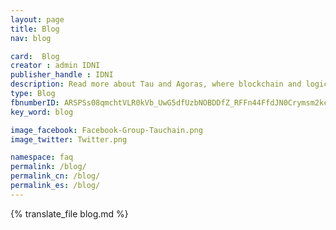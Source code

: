 ```yaml
---
layout: page
title: Blog
nav: blog

card:  Blog
creator : admin IDNI
publisher_handle : IDNI
description: Read more about Tau and Agoras, where blockchain and logic based Artificial Intelligence meet
type: Blog
fbnumberID: ARSPSs08qmchtVLR0kVb_UwG5dfUzbNOBDDfZ_RFFn44FfdJN0Crymsm2kcHsTqcYEg
key_word: blog

image_facebook: Facebook-Group-Tauchain.png
image_twitter: Twitter.png

namespace: faq
permalink: /blog/
permalink_cn: /blog/
permalink_es: /blog/
---
```

{% translate_file blog.md %}
